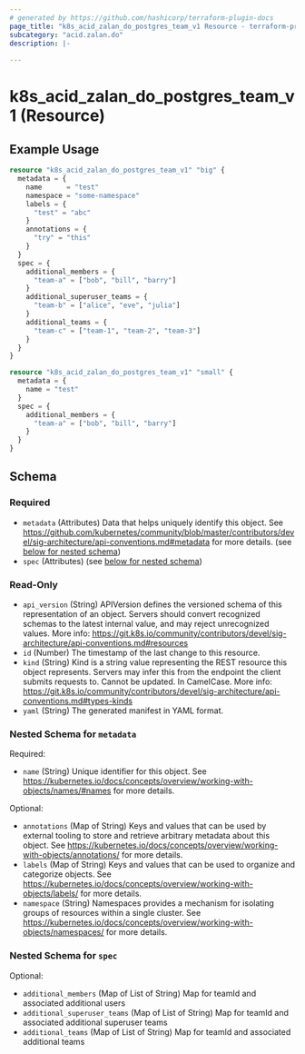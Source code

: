```yaml
---
# generated by https://github.com/hashicorp/terraform-plugin-docs
page_title: "k8s_acid_zalan_do_postgres_team_v1 Resource - terraform-provider-k8s"
subcategory: "acid.zalan.do"
description: |-
  
---
```


# k8s_acid_zalan_do_postgres_team_v1 (Resource)



## Example Usage

```terraform
resource "k8s_acid_zalan_do_postgres_team_v1" "big" {
  metadata = {
    name      = "test"
    namespace = "some-namespace"
    labels = {
      "test" = "abc"
    }
    annotations = {
      "try" = "this"
    }
  }
  spec = {
    additional_members = {
      "team-a" = ["bob", "bill", "barry"]
    }
    additional_superuser_teams = {
      "team-b" = ["alice", "eve", "julia"]
    }
    additional_teams = {
      "team-c" = ["team-1", "team-2", "team-3"]
    }
  }
}

resource "k8s_acid_zalan_do_postgres_team_v1" "small" {
  metadata = {
    name = "test"
  }
  spec = {
    additional_members = {
      "team-a" = ["bob", "bill", "barry"]
    }
  }
}
```

<!-- schema generated by tfplugindocs -->
## Schema

### Required

- `metadata` (Attributes) Data that helps uniquely identify this object. See https://github.com/kubernetes/community/blob/master/contributors/devel/sig-architecture/api-conventions.md#metadata for more details. (see [below for nested schema](#nestedatt--metadata))
- `spec` (Attributes) (see [below for nested schema](#nestedatt--spec))

### Read-Only

- `api_version` (String) APIVersion defines the versioned schema of this representation of an object. Servers should convert recognized schemas to the latest internal value, and may reject unrecognized values. More info: https://git.k8s.io/community/contributors/devel/sig-architecture/api-conventions.md#resources
- `id` (Number) The timestamp of the last change to this resource.
- `kind` (String) Kind is a string value representing the REST resource this object represents. Servers may infer this from the endpoint the client submits requests to. Cannot be updated. In CamelCase. More info: https://git.k8s.io/community/contributors/devel/sig-architecture/api-conventions.md#types-kinds
- `yaml` (String) The generated manifest in YAML format.

<a id="nestedatt--metadata"></a>
### Nested Schema for `metadata`

Required:

- `name` (String) Unique identifier for this object. See https://kubernetes.io/docs/concepts/overview/working-with-objects/names/#names for more details.

Optional:

- `annotations` (Map of String) Keys and values that can be used by external tooling to store and retrieve arbitrary metadata about this object. See https://kubernetes.io/docs/concepts/overview/working-with-objects/annotations/ for more details.
- `labels` (Map of String) Keys and values that can be used to organize and categorize objects. See https://kubernetes.io/docs/concepts/overview/working-with-objects/labels/ for more details.
- `namespace` (String) Namespaces provides a mechanism for isolating groups of resources within a single cluster. See https://kubernetes.io/docs/concepts/overview/working-with-objects/namespaces/ for more details.


<a id="nestedatt--spec"></a>
### Nested Schema for `spec`

Optional:

- `additional_members` (Map of List of String) Map for teamId and associated additional users
- `additional_superuser_teams` (Map of List of String) Map for teamId and associated additional superuser teams
- `additional_teams` (Map of List of String) Map for teamId and associated additional teams


